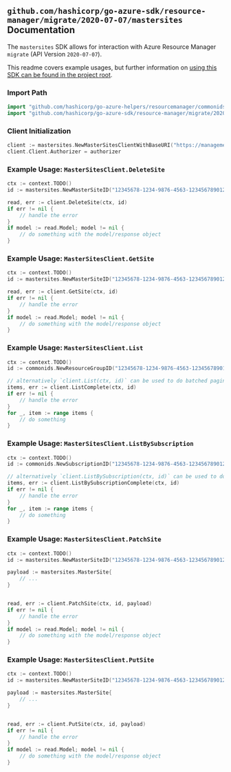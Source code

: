 
## `github.com/hashicorp/go-azure-sdk/resource-manager/migrate/2020-07-07/mastersites` Documentation

The `mastersites` SDK allows for interaction with Azure Resource Manager `migrate` (API Version `2020-07-07`).

This readme covers example usages, but further information on [using this SDK can be found in the project root](https://github.com/hashicorp/go-azure-sdk/tree/main/docs).

### Import Path

```go
import "github.com/hashicorp/go-azure-helpers/resourcemanager/commonids"
import "github.com/hashicorp/go-azure-sdk/resource-manager/migrate/2020-07-07/mastersites"
```


### Client Initialization

```go
client := mastersites.NewMasterSitesClientWithBaseURI("https://management.azure.com")
client.Client.Authorizer = authorizer
```


### Example Usage: `MasterSitesClient.DeleteSite`

```go
ctx := context.TODO()
id := mastersites.NewMasterSiteID("12345678-1234-9876-4563-123456789012", "example-resource-group", "siteName")

read, err := client.DeleteSite(ctx, id)
if err != nil {
	// handle the error
}
if model := read.Model; model != nil {
	// do something with the model/response object
}
```


### Example Usage: `MasterSitesClient.GetSite`

```go
ctx := context.TODO()
id := mastersites.NewMasterSiteID("12345678-1234-9876-4563-123456789012", "example-resource-group", "siteName")

read, err := client.GetSite(ctx, id)
if err != nil {
	// handle the error
}
if model := read.Model; model != nil {
	// do something with the model/response object
}
```


### Example Usage: `MasterSitesClient.List`

```go
ctx := context.TODO()
id := commonids.NewResourceGroupID("12345678-1234-9876-4563-123456789012", "example-resource-group")

// alternatively `client.List(ctx, id)` can be used to do batched pagination
items, err := client.ListComplete(ctx, id)
if err != nil {
	// handle the error
}
for _, item := range items {
	// do something
}
```


### Example Usage: `MasterSitesClient.ListBySubscription`

```go
ctx := context.TODO()
id := commonids.NewSubscriptionID("12345678-1234-9876-4563-123456789012")

// alternatively `client.ListBySubscription(ctx, id)` can be used to do batched pagination
items, err := client.ListBySubscriptionComplete(ctx, id)
if err != nil {
	// handle the error
}
for _, item := range items {
	// do something
}
```


### Example Usage: `MasterSitesClient.PatchSite`

```go
ctx := context.TODO()
id := mastersites.NewMasterSiteID("12345678-1234-9876-4563-123456789012", "example-resource-group", "siteName")

payload := mastersites.MasterSite{
	// ...
}


read, err := client.PatchSite(ctx, id, payload)
if err != nil {
	// handle the error
}
if model := read.Model; model != nil {
	// do something with the model/response object
}
```


### Example Usage: `MasterSitesClient.PutSite`

```go
ctx := context.TODO()
id := mastersites.NewMasterSiteID("12345678-1234-9876-4563-123456789012", "example-resource-group", "siteName")

payload := mastersites.MasterSite{
	// ...
}


read, err := client.PutSite(ctx, id, payload)
if err != nil {
	// handle the error
}
if model := read.Model; model != nil {
	// do something with the model/response object
}
```
